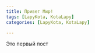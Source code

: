 ```yaml
---
title: Привет Мир!
tags: [LapyKota, KotaLapy]
categories: [LapyKota, KotaLapy]

---
```


Это первый пост
